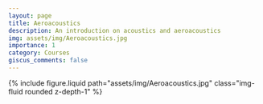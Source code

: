 ```yaml
---
layout: page
title: Aeroacoustics
description: An introduction on acoustics and aeroacoustics
img: assets/img/Aeroacoustics.jpg
importance: 1
category: Courses
giscus_comments: false
---
```


<div class="row justify-content-sm-center">
  <div class="col-sm-8 mt-3 mt-md-0"  max-width="200px"    max-height="150px" >
    {% include figure.liquid path="assets/img/Aeroacoustics.jpg" class="img-fluid rounded z-depth-1" %}
  </div>
</div>